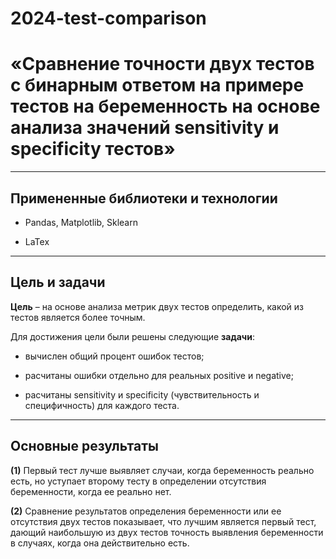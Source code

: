 # 2024-test-comparison

# **«Сравнение точности двух тестов с бинарным ответом на примере тестов на беременность на основе анализа значений sensitivity и specificity тестов»**

---

## **Примененные библиотеки и технологии**

* Pandas, Matplotlib, Sklearn

* LaTex

---

## **Цель и задачи**

**Цель** – на основе анализа метрик двух тестов определить, какой из тестов является более точным.

Для достижения цели были решены следующие **задачи**:

 * вычислен общий процент ошибок тестов;

 * расчитаны ошибки отдельно для реальных positive и negative;

 * расчитаны sensitivity и specificity (чувствительность и специфичность) для каждого теста.

---

## **Основные результаты**

**(1)** Первый тест лучше выявляет случаи, когда беременность реально есть, но уступает второму тесту в определении отсутствия беременности, когда ее реально нет.

**(2)** Сравнение результатов определения беременности или ее отсутствия двух тестов показывает, что лучшим является первый тест, дающий наибольшую из двух тестов точность выявления беременности в случаях, когда она действительно есть.
